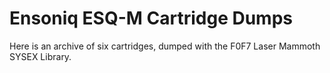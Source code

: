 # Ensoniq ESQ-M Cartridge Dumps
Here is an archive of six cartridges, dumped with the F0F7 Laser Mammoth SYSEX Library.
